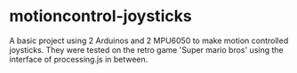 # motioncontrol-joysticks
A basic project using 2 Arduinos and 2 MPU6050 to make motion controlled joysticks. They were tested on the retro game 'Super mario bros' using the interface of processing.js in between.
